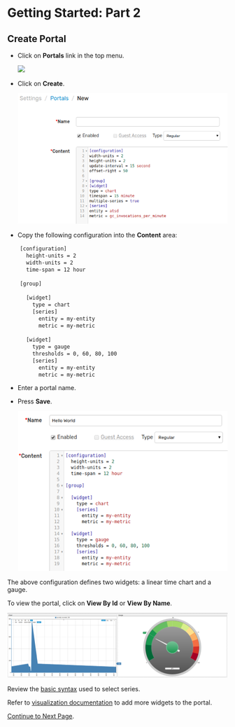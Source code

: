 # Getting Started: Part 2

## Create Portal

* Click on **Portals** link in the top menu.

  ![](resources/getting-started-2_1.png)

* Click on **Create**.

  ![](resources/getting-started-2_2.png)

* Copy the following configuration into the **Content** area:

```ls
    [configuration]
      height-units = 2
      width-units = 2
      time-span = 12 hour

    [group]

      [widget]
        type = chart
        [series]
          entity = my-entity
          metric = my-metric

      [widget]
        type = gauge
        thresholds = 0, 60, 80, 100
        [series]
          entity = my-entity
          metric = my-metric
```

* Enter a portal name.
* Press **Save**.

    ![](resources/getting-started-2_3.png)

The above configuration defines two widgets: a linear time chart and a gauge.

To view the portal, click on **View By Id** or **View By Name**.

![](resources/getting-started-2_4.png)

Review the [basic syntax](https://axibase.com/products/axibase-time-series-database/visualization/widgets/selecting-series/) used to select series.

Refer to [visualization documentation](https://axibase.com/products/axibase-time-series-database/visualization/) to add more widgets to the portal.

[Continue to Next Page](getting-started-3.md).
